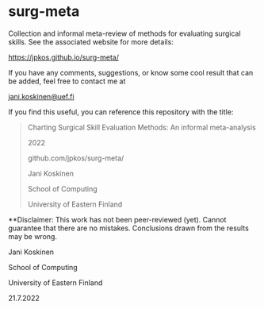 # surg-meta


Collection and informal meta-review of methods for evaluating surgical skills. See the associated website for more details:

https://jpkos.github.io/surg-meta/

If you have any comments, suggestions, or know some cool result that can be added, feel free to contact me at 

jani.koskinen@uef.fi

If you find this useful, you can reference this repository with the title:

> Charting Surgical Skill Evaluation Methods: An informal meta-analysis
> 
> 2022
> 
> github.com/jpkos/surg-meta/
> 
> Jani Koskinen
> 
> School of Computing
> 
> University of Eastern Finland
> 

**Disclaimer: This work has not been peer-reviewed (yet). Cannot guarantee that there are no mistakes. Conclusions drawn from the results may be wrong.

Jani Koskinen

School of Computing

University of Eastern Finland

21.7.2022
